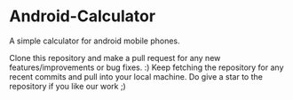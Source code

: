 # Android-Calculator
A simple calculator for android mobile phones.

Clone this repository and make a pull request for any new features/improvements or bug fixes. :) Keep fetching the repository for any recent commits and pull into your local machine.
Do give a star to the repository if you like our work ;)

